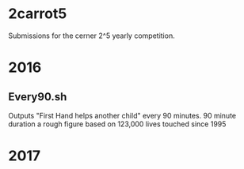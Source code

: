 # 2carrot5

Submissions for the cerner 2^5 yearly competition.

# 2016
## Every90.sh
Outputs "First Hand helps another child" every 90 minutes. 
90 minute duration a rough figure based on 123,000 lives touched since 1995

# 2017
